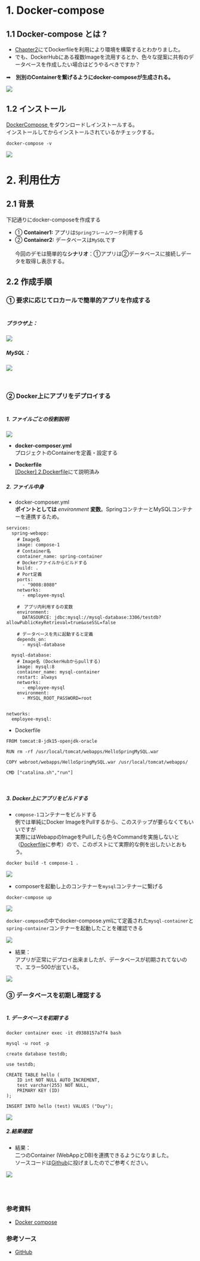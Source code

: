 # 1. Docker-compose
## 1.1 Docker-compose とは ?
* [Chapter2](https://viblo.asia/p/docker-2dockerfile-1VgZv6jMZAw)にてDockerfileを利用により環境を構築するとわかりました。
* でも、DockerHubにある複数Imageを流用するとか、色々な提案に共有のデータベースを作成したい場合はどうやるべきですか？

➡　**別別のContainerを繋げるようにdocker-composeが生成される。**

![](https://images.viblo.asia/3cdecc9e-9a8d-4cb1-a331-bdce63dbfa49.png)

## 1.2 インストール
[DockerCompose ](https://docs.docker.com/compose/install/)をダウンロードしインストールする。
<br>インストールしてからインストールされているかチェックする。

```
docker-compose -v
```

![](https://images.viblo.asia/2dc3c8a1-e748-4969-acfc-95788f2eef66.png)


# 2. 利用仕方
## 2.1 背景
下記通りにdocker-composeを作成する
* ① **Container1:** アプリは`Springフレームワーク`利用する
* ② **Container2:** データベースは`MySQL`です
<br><br>今回のデモは簡単的な**シナリオ**：①アプリは②データベースに接続しデータを取得し表示する。

## 2.2 作成手順
### ① 要求に応じてロカールで簡単的アプリを作成する<br><br>
##### ブラウザ上：

![](https://images.viblo.asia/059ee309-3da9-45aa-8d98-142033a79015.png)


##### MySQL：

![](https://images.viblo.asia/a6602577-368b-4b91-b556-52d6320bf89c.png)

<br>

### ② Docker上にアプリをデプロイする<br><br>
##### 1. ファイルごとの役割説明
![](https://images.viblo.asia/2f355e52-5d1f-4dca-941a-5c231dae9b71.png)
* **docker-composer.yml**
<br>プロジェクトのContainerを定義・設定する

* **Dockerfile**
<br>[[Docker] 2.Dockerfile](https://viblo.asia/p/docker-2dockerfile-1VgZv6jMZAw)にて説明済み


##### 2. ファイル中身
* docker-composer.yml
<br>**ポイントとしては** *environment* **変数**。SpringコンテナーとMySQLコンテナーを連携するため。

```
services:
  spring-webapp:
    # Image名
    image: compose-1
    # Container名
    container_name: spring-container
    # Dockerファイルからビルドする
    build: .
    # Port定義
    ports:
      - "9008:8080"
    networks:
      - employee-mysql
      
    #　アプリ内利用するの変数
    environment:
      DATASOURCE: jdbc:mysql://mysql-database:3306/testdb?allowPublicKeyRetrieval=true&useSSL=false
      
    # データベースを先に起動すると定義
    depends_on:
      - mysql-database

  mysql-database:
    # Image名 (DockerHubからpullする)
    image: mysql:8
    container_name: mysql-container
    restart: always
    networks:
      - employee-mysql
    environment:
      - MYSQL_ROOT_PASSWORD=root


networks:
  employee-mysql: 

```


* Dockerfile

```
FROM tomcat:8-jdk15-openjdk-oracle

RUN rm -rf /usr/local/tomcat/webapps/HelloSpringMySQL.war

COPY webroot/webapps/HelloSpringMySQL.war /usr/local/tomcat/webapps/

CMD ["catalina.sh","run"]

```
<br>

##### 3. Docker上にアプリをビルドする
* `compose-1`コンテナーをビルドする
<br>例では単純にDocker ImageをPullするから、このステップが要らなくてもいいですが
<br>実際にはWebappのImageをPullしたら色々Commandを実施しないと（[Dockerfile](https://viblo.asia/p/docker-2dockerfile-1VgZv6jMZAw)に参考）ので、このポストにて実際的な例を出したいとおもう。

```
docker build -t compose-1 . 
```

![](https://images.viblo.asia/d35af763-d543-44f5-84d0-433b7493cb15.png)

* composerを起動し上のコンテナーを`mysql`コンテナーに繋げる
```
docker-compose up
```

![](https://images.viblo.asia/59692c0d-81ea-4285-a07a-07d894c29d92.png)

`docker-compose`の中でdocker-compose.ymlにて定義された`mysql-container`と`spring-container`コンテナーを起動したことを確認できる

![](https://images.viblo.asia/5d97f745-432f-4fdf-81c9-db8663c6076f.png)

* 結果：
<br>アプリが正常にデプロイ出来ましたが、データベースが初期されてないので、エラー500が出ている。

![](https://images.viblo.asia/3d1a55b2-b8fa-4456-b477-d19e8bc99220.png)



### ③ データベースを初期し確認する<br><br>
##### 1. データベースを初期する
```
docker container exec -it d9388157a7f4 bash

mysql -u root -p

create database testdb;

use testdb;

CREATE TABLE hello (
    ID int NOT NULL AUTO_INCREMENT,
    test varchar(255) NOT NULL,
    PRIMARY KEY (ID)
);

INSERT INTO hello (test) VALUES ("Duy");
```

![](https://images.viblo.asia/7fcbc046-9cb1-4a47-8934-9dda9706c4a7.png)

##### 2.結果確認
* 結果：<br>二つのContainer (WebAppとDB)を連携できるようになりました。<br>ソースコードは[Github](https://github.com/kieubaoduy1412/Docker-Compose)に投げましたのでご参考ください。


![](https://images.viblo.asia/7680b485-062c-4bdd-b262-96bc154f74d3.png)



<br><br>
### 参考資料
* [Docker compose](https://viblo.asia/p/docker-chua-biet-gi-den-biet-dung-phan-3-docker-compose-3P0lPm6p5ox#_92-truong-hop-cho-du-an-dang-phat-trien-10)
### 参考ソース
* [GitHub](https://github.com/kieubaoduy1412/Docker-Compose)